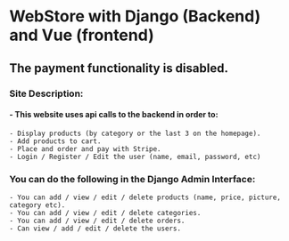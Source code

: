 # WebStore with Django (Backend) and Vue (frontend)

## The payment functionality is disabled.

### Site Description:
#### - This website uses api calls to the backend in order to:
    - Display products (by category or the last 3 on the homepage).
    - Add products to cart.
    - Place and order and pay with Stripe.
    - Login / Register / Edit the user (name, email, password, etc)

### You can do the following in the Django Admin Interface:
    - You can add / view / edit / delete products (name, price, picture, category etc).
    - You can add / view / edit / delete categories.
    - You can add / view / edit / delete orders.
    - Can view / add / edit / delete the users.

